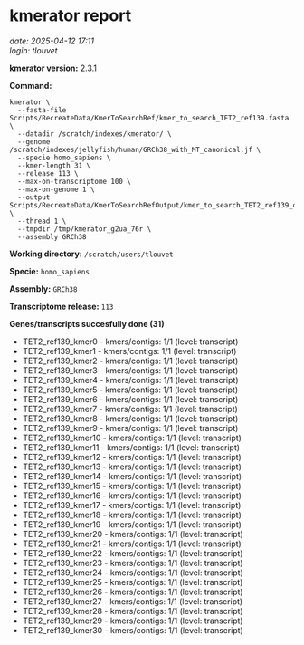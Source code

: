 # kmerator report
*date: 2025-04-12 17:11*  
*login: tlouvet*

**kmerator version:** 2.3.1

**Command:**

```
kmerator \
  --fasta-file Scripts/RecreateData/KmerToSearchRef/kmer_to_search_TET2_ref139.fasta \
  --datadir /scratch/indexes/kmerator/ \
  --genome /scratch/indexes/jellyfish/human/GRCh38_with_MT_canonical.jf \
  --specie homo_sapiens \
  --kmer-length 31 \
  --release 113 \
  --max-on-transcriptome 100 \
  --max-on-genome 1 \
  --output Scripts/RecreateData/KmerToSearchRefOutput/kmer_to_search_TET2_ref139_output \
  --thread 1 \
  --tmpdir /tmp/kmerator_g2ua_76r \
  --assembly GRCh38
```

**Working directory:** `/scratch/users/tlouvet`

**Specie:** `homo_sapiens`

**Assembly:** `GRCh38`

**Transcriptome release:** `113`

**Genes/transcripts succesfully done (31)**

- TET2_ref139_kmer0 - kmers/contigs: 1/1 (level: transcript)
- TET2_ref139_kmer1 - kmers/contigs: 1/1 (level: transcript)
- TET2_ref139_kmer2 - kmers/contigs: 1/1 (level: transcript)
- TET2_ref139_kmer3 - kmers/contigs: 1/1 (level: transcript)
- TET2_ref139_kmer4 - kmers/contigs: 1/1 (level: transcript)
- TET2_ref139_kmer5 - kmers/contigs: 1/1 (level: transcript)
- TET2_ref139_kmer6 - kmers/contigs: 1/1 (level: transcript)
- TET2_ref139_kmer7 - kmers/contigs: 1/1 (level: transcript)
- TET2_ref139_kmer8 - kmers/contigs: 1/1 (level: transcript)
- TET2_ref139_kmer9 - kmers/contigs: 1/1 (level: transcript)
- TET2_ref139_kmer10 - kmers/contigs: 1/1 (level: transcript)
- TET2_ref139_kmer11 - kmers/contigs: 1/1 (level: transcript)
- TET2_ref139_kmer12 - kmers/contigs: 1/1 (level: transcript)
- TET2_ref139_kmer13 - kmers/contigs: 1/1 (level: transcript)
- TET2_ref139_kmer14 - kmers/contigs: 1/1 (level: transcript)
- TET2_ref139_kmer15 - kmers/contigs: 1/1 (level: transcript)
- TET2_ref139_kmer16 - kmers/contigs: 1/1 (level: transcript)
- TET2_ref139_kmer17 - kmers/contigs: 1/1 (level: transcript)
- TET2_ref139_kmer18 - kmers/contigs: 1/1 (level: transcript)
- TET2_ref139_kmer19 - kmers/contigs: 1/1 (level: transcript)
- TET2_ref139_kmer20 - kmers/contigs: 1/1 (level: transcript)
- TET2_ref139_kmer21 - kmers/contigs: 1/1 (level: transcript)
- TET2_ref139_kmer22 - kmers/contigs: 1/1 (level: transcript)
- TET2_ref139_kmer23 - kmers/contigs: 1/1 (level: transcript)
- TET2_ref139_kmer24 - kmers/contigs: 1/1 (level: transcript)
- TET2_ref139_kmer25 - kmers/contigs: 1/1 (level: transcript)
- TET2_ref139_kmer26 - kmers/contigs: 1/1 (level: transcript)
- TET2_ref139_kmer27 - kmers/contigs: 1/1 (level: transcript)
- TET2_ref139_kmer28 - kmers/contigs: 1/1 (level: transcript)
- TET2_ref139_kmer29 - kmers/contigs: 1/1 (level: transcript)
- TET2_ref139_kmer30 - kmers/contigs: 1/1 (level: transcript)

